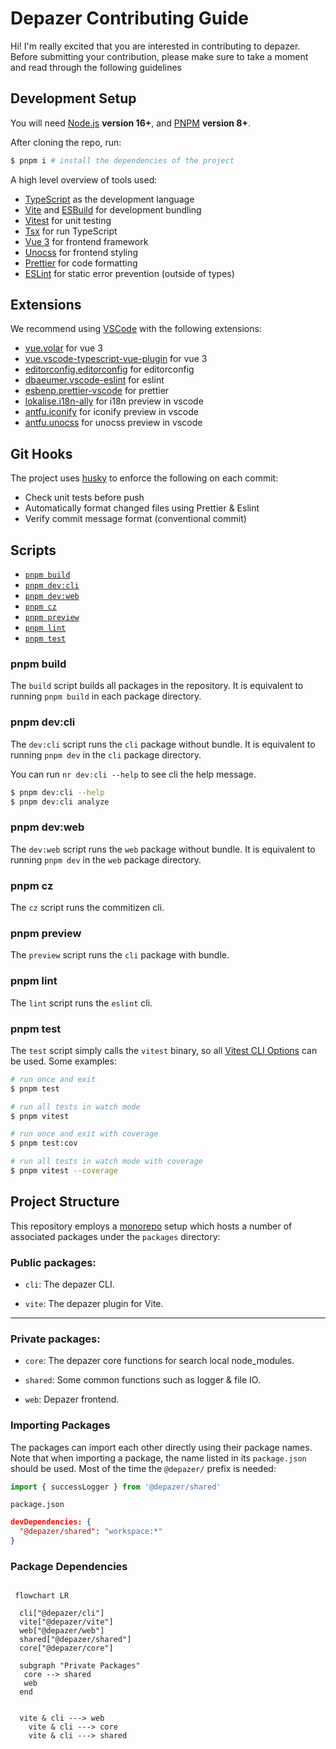 # Depazer Contributing Guide

Hi! I'm really excited that you are interested in contributing to depazer. Before submitting your contribution, please make sure to take a moment and read through the following guidelines

## Development Setup

You will need [Node.js](https://nodejs.org) **version 16+**, and [PNPM](https://pnpm.io) **version 8+**.

After cloning the repo, run:

```bash
$ pnpm i # install the dependencies of the project
```

A high level overview of tools used:

- [TypeScript](https://www.typescriptlang.org/) as the development language
- [Vite](https://vitejs.dev/) and [ESBuild](https://esbuild.github.io/) for development bundling
- [Vitest](https://vitest.dev/) for unit testing
- [Tsx](https://github.com/esbuild-kit/tsx) for run TypeScript
- [Vue 3](https://v3.vuejs.org/) for frontend framework
- [Unocss](https://unocss.dev/) for frontend styling
- [Prettier](https://prettier.io/) for code formatting
- [ESLint](https://eslint.org/) for static error prevention (outside of types)

## Extensions

We recommend using [VSCode](https://code.visualstudio.com/) with the following extensions:

- [vue.volar]() for vue 3
- [vue.vscode-typescript-vue-plugin]() for vue 3
- [editorconfig.editorconfig]() for editorconfig
- [dbaeumer.vscode-eslint]() for eslint
- [esbenp.prettier-vscode]() for prettier
- [lokalise.i18n-ally]() for i18n preview in vscode
- [antfu.iconify]() for iconify preview in vscode
- [antfu.unocss]() for unocss preview in vscode

## Git Hooks

The project uses [husky](https://typicode.github.io/husky/) to enforce the following on each commit:

- Check unit tests before push
- Automatically format changed files using Prettier & Eslint
- Verify commit message format (conventional commit)

## Scripts

- [`pnpm build`](#pnpm-build)
- [`pnpm dev:cli`](#pnpm-dev:cli)
- [`pnpm dev:web`](#pnpm-dev:web)
- [`pnpm cz`](#pnpm-cz)
- [`pnpm preview`](#pnpm-preview)
- [`pnpm lint`](#pnpm-lint)
- [`pnpm test`](#pnpm-test)

### pnpm build

The `build` script builds all packages in the repository. It is equivalent to running `pnpm build` in each package directory.

### pnpm dev:cli

The `dev:cli` script runs the `cli` package without bundle. It is equivalent to running `pnpm dev` in the `cli` package directory.

You can run `nr dev:cli --help` to see cli the help message.

```bash
$ pnpm dev:cli --help
$ pnpm dev:cli analyze
```

### pnpm dev:web

The `dev:web` script runs the `web` package without bundle. It is equivalent to running `pnpm dev` in the `web` package directory.

### pnpm cz

The `cz` script runs the commitizen cli.

### pnpm preview

The `preview` script runs the `cli` package with bundle.

### pnpm lint

The `lint` script runs the `eslint` cli.

### pnpm test

The `test` script simply calls the `vitest` binary, so all [Vitest CLI Options](https://vitest.dev/guide/cli.html#options) can be used. Some examples:

```bash
# run once and exit
$ pnpm test

# run all tests in watch mode
$ pnpm vitest

# run once and exit with coverage
$ pnpm test:cov

# run all tests in watch mode with coverage
$ pnpm vitest --coverage
```

## Project Structure

This repository employs a [monorepo](https://en.wikipedia.org/wiki/Monorepo) setup which hosts a number of associated packages under the `packages` directory:

### Public packages:

- `cli`: The depazer CLI.

- `vite`: The depazer plugin for Vite.

---

### Private packages:

- `core`: The depazer core functions for search local node_modules.

- `shared`: Some common functions such as logger & file IO.

- `web`: Depazer frontend.

### Importing Packages

The packages can import each other directly using their package names. Note that when importing a package, the name listed in its `package.json` should be used. Most of the time the `@depazer/` prefix is needed:

```js
import { successLogger } from '@depazer/shared'
```

`package.json`

```json
devDependencies: {
  "@depazer/shared": "workspace:*"
}
```

### Package Dependencies

```mermaid

 flowchart LR

  cli["@depazer/cli"]
  vite["@depazer/vite"]
  web["@depazer/web"]
  shared["@depazer/shared"]
  core["@depazer/core"]

  subgraph "Private Packages"
   core --> shared
   web
  end


  vite & cli ---> web
	vite & cli ---> core
	vite & cli ---> shared
```
